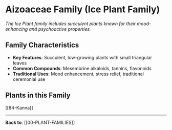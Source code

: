 # Aizoaceae Family (Ice Plant Family)

*The Ice Plant family includes succulent plants known for their mood-enhancing and psychoactive properties.*

## Family Characteristics
- **Key Features**: Succulent, low-growing plants with small triangular leaves
- **Common Compounds**: Mesembrine alkaloids, tannins, flavonoids
- **Traditional Uses**: Mood enhancement, stress relief, traditional ceremonial use

## Plants in this Family

[[84-Kanna]]

---

**Back to**: [[00-PLANT-FAMILIES]]